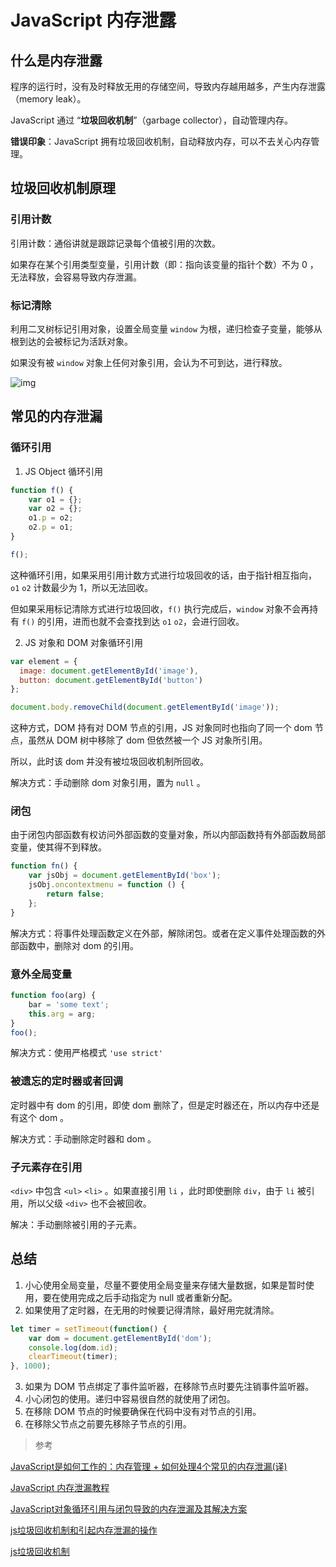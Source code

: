 # JavaScript 内存泄露

## 什么是内存泄露

程序的运行时，没有及时释放无用的存储空间，导致内存越用越多，产生内存泄露（memory leak）。

JavaScript 通过 “**垃圾回收机制**”（garbage collector），自动管理内存。

**错误印象**：JavaScript 拥有垃圾回收机制，自动释放内存，可以不去关心内存管理。

## 垃圾回收机制原理

### 引用计数

引用计数：通俗讲就是跟踪记录每个值被引用的次数。

如果存在某个引用类型变量，引用计数（即：指向该变量的指针个数）不为 0 ，无法释放，会容易导致内存泄漏。

### 标记清除

利用二叉树标记引用对象，设置全局变量 `window` 为根，递归检查子变量，能够从根到达的会被标记为活跃对象。

如果没有被 `window` 对象上任何对象引用，会认为不可到达，进行释放。

![img](http://olq0r66c9.bkt.clouddn.com/md/1518157335707.png)

## 常见的内存泄漏

### 循环引用

1. JS Object 循环引用

```js
function f() {
    var o1 = {};
    var o2 = {};
    o1.p = o2;
    o2.p = o1;
}

f();
```

这种循环引用，如果采用引用计数方式进行垃圾回收的话，由于指针相互指向，`o1` `o2` 计数最少为 1，所以无法回收。

但如果采用标记清除方式进行垃圾回收，`f()` 执行完成后，`window` 对象不会再持有 `f()` 的引用，进而也就不会查找到达 `o1` `o2`，会进行回收。

2. JS 对象和 DOM 对象循环引用

```js
var element = {
  image: document.getElementById('image'),
  button: document.getElementById('button')
};

document.body.removeChild(document.getElementById('image'));
```

这种方式，DOM 持有对 DOM 节点的引用，JS 对象同时也指向了同一个 dom 节点，虽然从 DOM 树中移除了 dom 但依然被一个 JS 对象所引用。

所以，此时该 dom 并没有被垃圾回收机制所回收。

解决方式：手动删除 dom 对象引用，置为 `null` 。

### 闭包

由于闭包内部函数有权访问外部函数的变量对象，所以内部函数持有外部函数局部变量，使其得不到释放。
```js
function fn() {
    var jsObj = document.getElementById('box');
    jsObj.oncontextmenu = function () {
        return false;
    };
}
```
解决方式：将事件处理函数定义在外部，解除闭包。或者在定义事件处理函数的外部函数中，删除对 dom 的引用。

### 意外全局变量

```js
function foo(arg) {
    bar = 'some text';
    this.arg = arg;
}
foo();
```

解决方式：使用严格模式 `'use strict'`

### 被遗忘的定时器或者回调

定时器中有 dom 的引用，即使 dom 删除了，但是定时器还在，所以内存中还是有这个 dom 。

解决方式：手动删除定时器和 dom 。

### 子元素存在引用

`<div>` 中包含 `<ul>` `<li>` 。如果直接引用 `li` ，此时即使删除 `div`，由于 `li` 被引用，所以父级 `<div>` 也不会被回收。

解决：手动删除被引用的子元素。

## 总结

1. 小心使用全局变量，尽量不要使用全局变量来存储大量数据，如果是暂时使用，要在使用完成之后手动指定为 null 或者重新分配。
2. 如果使用了定时器，在无用的时候要记得清除，最好用完就清除。

```js
let timer = setTimeout(function() {
    var dom = document.getElementById('dom');
    console.log(dom.id);
    clearTimeout(timer);
}, 1000);
```

3. 如果为 DOM 节点绑定了事件监听器，在移除节点时要先注销事件监听器。
4. 小心闭包的使用。递归中容易很自然的就使用了闭包。
5. 在移除 DOM 节点的时候要确保在代码中没有对节点的引用。
6. 在移除父节点之前要先移除子节点的引用。


> 参考

[JavaScript是如何工作的：内存管理 + 如何处理4个常见的内存泄漏(译)](https://juejin.im/post/59ca19ca6fb9a00a42477f55)

[JavaScript 内存泄漏教程](http://www.ruanyifeng.com/blog/2017/04/memory-leak.html)

[JavaScript对象循环引用与闭包导致的内存泄漏及其解决方案](http://www.zymseo.com/306.html)

[js垃圾回收机制和引起内存泄漏的操作](http://blog.csdn.net/yingzizizizizizzz/article/details/77333996)

[js垃圾回收机制](http://blog.csdn.net/luoshengmenwh/article/details/52751203)

[1]: https://github.com/ruanyf/articles/blob/master/2017/2017-04-16-memory-leak.md